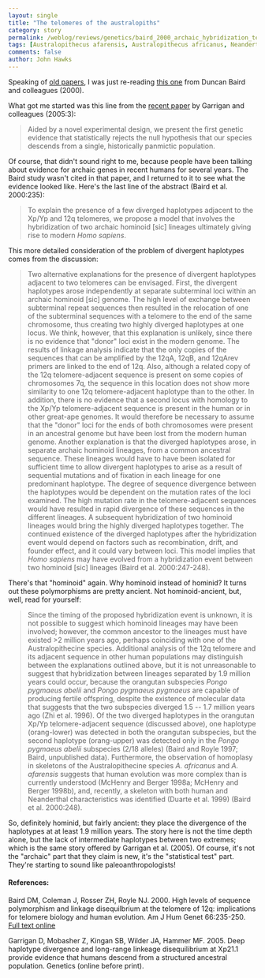 ```yaml
---
layout: single 
title: "The telomeres of the australopiths" 
category: story
permalink: /weblog/reviews/genetics/baird_2000_archaic_hybridization_telomeres.html
tags: [Australopithecus afarensis, Australopithecus africanus, Neandertals] 
comments: false 
author: John Hawks 
---
```



<p>
Speaking of <a href="weblog/reviews/genetics/kreitman_selection_review_2000.html">old papers</a>, I was just re-reading <a href="http://www.journals.uchicago.edu/AJHG/journal/issues/v66n1/991177/991177.html">this one</a> from Duncan Baird and colleagues (2000). 
</p>

<p>
What got me started was this line from the <a href="weblog/reviews/genetics/garrigan_2005_structures_ancestral.html">recent paper</a> by Garrigan and colleagues (2005:3): 
</p>

<blockquote>Aided by a novel experimental design, we present the first genetic evidence that statistically rejects the null hypothesis that our species descends from a single, historically panmictic population.</blockquote>

<p>
Of course, that didn't sound right to me, because people have been talking about evidence for archaic genes in recent humans for several years. The Baird study wasn't cited in that paper, and I returned to it to see what the evidence looked like. Here's the last line of the abstract (Baird et al. 2000:235): 
</p>

<blockquote>To explain the presence of a few diverged haplotypes adjacent to the Xp/Yp and 12q telomeres, we propose a model that involves the hybridization of two archaic hominoid [sic] lineages ultimately giving rise to modern <i>Homo sapiens</i>.</blockquote>

<p>
This more detailed consideration of the problem of divergent haplotypes comes from the discussion: 
</p>

<blockquote>Two alternative explanations for the presence of divergent haplotypes adjacent to two telomeres can be envisaged. First, the divergent haplotypes arose independently at separate subterminal loci within an archaic hominoid [sic] genome. The high level of exchange between subterminal repeat sequences then resulted in the relocation of one of the subterminal sequences with a telomere to the end of the same chromosome, thus creating two highly diverged haplotypes at one locus. We think, however, that this explanation is unlikely, since there is no evidence that "donor" loci exist in the modern genome. The results of linkage analysis indicate that the only copies of the sequences that can be amplified by the 12qA, 12qB, and 12qArev primers are linked to the end of 12q. Also, although a related copy of the 12q telomere-adjacent sequence is present on some copies of chromosomes 7q, the sequence in this location does not show more similarity to one 12q telomere-adjacent haplotype than to the other. In addition, there is no evidence that a second locus with homology to the Xp/Yp telomere-adjacent sequence is present in the human or in other great-ape genomes. It would therefore be necessary to assume that the "donor" loci for the ends of both chromosomes were present in an ancestral genome but have been lost from the modern human genome. Another explanation is that the diverged haplotypes arose, in separate archaic hominoid lineages, from a common ancestral sequence. These lineages would have to have been isolated for sufficient time to allow divergent haplotypes to arise as a result of sequential mutations and of fixation in each lineage for one predominant haplotype. The degree of sequence divergence between the haplotypes would be dependent on the mutation rates of the loci examined. The high mutation rate in the telomere-adjacent sequences would have resulted in rapid divergence of these sequences in the different lineages. A subsequent hybridization of two hominoid lineages would bring the highly diverged haplotypes together. The continued existence of the diverged haplotypes after the hybridization event would depend on factors such as recombination, drift, and founder effect, and it could vary between loci. This model implies that <i>Homo sapiens</i> may have evolved from a hybridization event between two hominoid [sic] lineages (Baird et al. 2000:247-248). </blockquote>

<p>
There's that "hominoid" again. Why hominoid instead of hominid? It turns out these polymorphisms are pretty ancient. Not hominoid-ancient, but, well, read for yourself: 
</p>

<blockquote>Since the timing of the proposed hybridization event is unknown, it is not possible to suggest which hominoid lineages may have been involved; however, the common ancestor to the lineages must have existed >2 million years ago, perhaps coinciding with one of the Australopithecine species. Additional analysis of the 12q telomere and its adjacent sequence in other human populations may distinguish between the explanations outlined above, but it is not unreasonable to suggest that hybridization between lineages separated by 1.9 million years could occur, because the orangutan subspecies <i>Pongo pygmaeus abelii</i> and <i>Pongo pygmaeus pygmaeus</i> are capable of producing fertile offspring, despite the existence of molecular data that suggests that the two subspecies diverged 1.5 -- 1.7 million years ago (Zhi et al. 1996). Of the two diverged haplotypes in the orangutan Xp/Yp telomere-adjacent sequence (discussed above), one haplotype (orang-lower) was detected in both the orangutan subspecies, but the second haplotype (orang-upper) was detected only in the <i>Pongo pygmaeus abelii</i> subspecies (2/18 alleles) (Baird and Royle 1997; Baird, unpublished data). Furthermore, the observation of homoplasy in skeletons of the Australopithecine species <i>A. africanus</i> and <i>A. afarensis</i> suggests that human evolution was more complex than is currently understood (McHenry and Berger 1998a; McHenry and Berger 1998b), and, recently, a skeleton with both human and Neanderthal characteristics was identified (Duarte et al. 1999) (Baird et al. 2000:248).</blockquote>

<p>
So, definitely hominid, but fairly ancient: they place the divergence of the haplotypes at at least 1.9 million years. The story here is not the time depth alone, but the lack of intermediate haplotypes between two extremes; which is the same story offered by Garrigan et al. (2005). Of course, it's not the "archaic" part that they claim is new, it's the "statistical test" part. They're starting to sound like paleoanthropologists!
</p>

<h4>References:</h4>

<p class="cite">Baird DM, Coleman J, Rosser ZH, Royle NJ. 2000. High levels of sequence polymorphism and linkage disequilbrium at the telomere of 12q: implications for telomere biology and human evolution. Am J Hum Genet 66:235-250. <a href="http://www.journals.uchicago.edu/AJHG/journal/issues/v66n1/991177/991177.html">Full text online</a></p>

<p class="cite">Garrigan D, Mobasher Z, Kingan SB, Wilder JA, Hammer MF. 2005. Deep haplotype divergence and long-range linkeage disequilibrium at Xp21.1 provide evidence that humans descend from a structured ancestral population. Genetics (online before print). </p>

